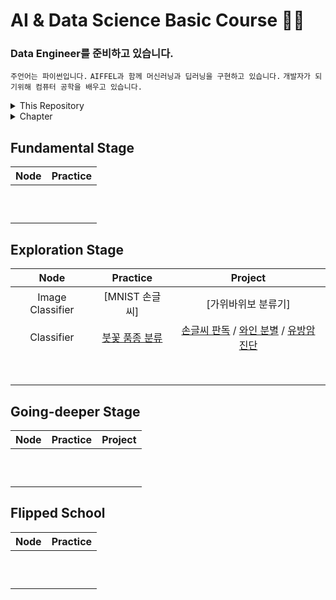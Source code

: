 # AI & Data Science Basic Course 👨‍💻
### Data Engineer를 준비하고 있습니다.
`주언어는 파이썬입니다.` `AIFFEL과 함께 머신러닝과 딥러닝을 구현하고 있습니다.` `개발자가 되기위해 컴퓨터 공학을 배우고 있습니다.`
    
<details>
    <summary>This Repository</summary>
    <div markdown="1">
    
##### ✔ 모두의연구소 AIFFEL
- [x] `AI · Data Science 첫 입문과정`
- [x] `2021년 6월 24일 ~ 12월 15일`
- [x] `기본 개념 및 프로젝트 기록✍`
- [x] [`더 자세한 내용은?`](https://aiffel.io/why_aiffel/)
        
</details>
    
<details>
    <summary>Chapter</summary>
    <div markdown="1">
    
1. [Fundamental Stage](#fundamental-stage)

2. [Exploration Stage](#exploration-stage)
        
3. [Going-deeper Stage](#going-deeper-stage)
     
4. [Flipped School](#flipped-school)

</details>


    
## Fundamental Stage
|**Node**|**Practice**|
|:----------:|:----------:|
||||
||||
||||
||||
||||
||||
||||
||||
||||
||||

## Exploration Stage
|**Node**|**Practice**|**Project**|
|:----------:|:----------:|:----------:|
|Image Classifier|[MNIST 손글씨]|[가위바위보 분류기]|
|Classifier|[붓꽃 품종 분류](https://github.com/woongcheol/AIFFEL-PROJECT/blob/main/AIFFEL-EXPLORE/exploration/E2/E2_practice.ipynb)|[손글씨 판독](https://github.com/woongcheol/AIFFEL-PROJECT/blob/main/AIFFEL-EXPLORE/exploration/E2/E2_classifier_digits.ipynb) / [와인 분별](https://github.com/woongcheol/AIFFEL-PROJECT/blob/main/AIFFEL-EXPLORE/exploration/E2/E2_classifier_wine.ipynb) / [유방암 진단](https://github.com/woongcheol/AIFFEL-PROJECT/blob/main/AIFFEL-EXPLORE/exploration/E2/E2_classifier_breast_cancer.ipynb)|
||||
||||
||||
||||
||||
||||
||||
||||
    
## Going-deeper Stage
|**Node**|**Practice**|**Project**|
|:----------:|:----------:|:----------:|
||||
||||
||||
||||
||||
||||
||||
||||
||||
||||

## Flipped School
|**Node**|**Practice**|
|:----------:|:----------:|
||||
||||
||||
||||
||||
||||
||||
||||
||||
||||
